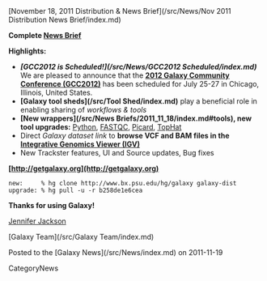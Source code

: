 <div class='newsItemHeader'>[November 18, 2011 Distribution & News Brief](/src/News/Nov 2011 Distribution News Brief/index.md)</div>

**Complete [News Brief](/src/DevNewsBriefs/2011_11_18/index.md)**

**Highlights:**

* ***[GCC2012 is Scheduled!](/src/News/GCC2012 Scheduled/index.md)*** We are pleased to announce that the **[2012 Galaxy Community Conference (GCC2012)](/src/Events/GCC2012/index.md)** has been scheduled for July 25-27 in Chicago, Illinois, United States.
* **[Galaxy tool sheds](/src/Tool Shed/index.md)** play a beneficial role in enabling sharing of *workflows & tools*
* **[New wrappers](/src/News Briefs/2011_11_18/index.md#tools), new tool upgrades:** [Python](http://python.org/), [FASTQC](http://www.bioinformatics.bbsrc.ac.uk/projects/fastqc/), [Picard](http://picard.sourceforge.net/), [TopHat](http://tophat.cbcb.umd.edu/)
* Direct *Galaxy dataset link* to **browse VCF and BAM files in the [Integrative Genomics Viewer (IGV)](http://www.broadinstitute.org/igv/)**
* New Trackster features, UI and Source updates, Bug fixes 

**[http://getgalaxy.org](http://getgalaxy.org)**
```
new:     % hg clone http://www.bx.psu.edu/hg/galaxy galaxy-dist
upgrade: % hg pull -u -r b258de1e6cea 
```



**Thanks for using Galaxy!**

[Jennifer Jackson](/src/JenniferJackson/index.md)

[Galaxy Team](/src/Galaxy Team/index.md)


<div class='newsItemFooter'>Posted to the [Galaxy News](/src/News/index.md) on 2011-11-19</div>

CategoryNews
